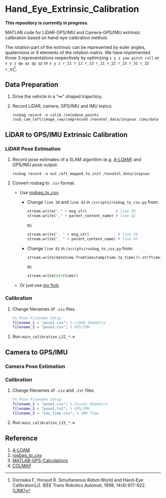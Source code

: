 # Hand_Eye_Extrinsic_Calibration

**This repository is currently in progress.**

MATLAB code for LiDAR-GPS/IMU and Camera-GPS/IMU extrinsic calibration based on hand-eye calibration method.

The rotation part of the extrinsic can be represented by euler angles, quaternions or 9 elements of the rotation matrix. We have implemented those 3 representations respectively by optimizing `x y z yaw pitch roll` or `x y z qw qx qy qz` or `x y z r_11 r_12 r_13 r_21 r_22 r_23 r_31 r_32 r_33`[^1].

## Data Preparation

1. Drive the vehicle in a "$\infty$" shaped trajectory.
2. Record LiDAR, camera, GPS/IMU and IMU topics.

    ```shell
    rosbag record -o calib /velodyne_points /usb_cam_left/image_raw/compressed /novatel_data/inspvax /imu/data
    ```

## LiDAR to GPS/IMU Extrinsic Calibration

### LiDAR Pose Estimation

1. Record pose estimates of a SLAM algorithm (e.g. [A-LOAM](https://github.com/HKUST-Aerial-Robotics/A-LOAM)) and GPS/IMU pose output.

    ```shell
    rosbag record -o out /aft_mapped_to_init /novatel_data/inspvax
    ```

2. Convert rosbag to `.csv` format.
    - Use [rosbag_to_csv](https://github.com/AtsushiSakai/rosbag_to_csv).
        - Change `line 30` and `line 42` in `/scripts/rosbag_to_csv.py`
            from:

            ```python
            stream.write("," + msg_str)             # line 30
            stream.write("," + parent_content_name) # line 42
            ```

            to:

            ```python
            stream.write(", " + msg_str)             # line 30
            stream.write(", " + parent_content_name) # line 42
            ```

        - Change `line 81` in `/scripts/rosbag_to_csv.py`
            from:

            ```python
            stream.write(datetime.fromtimestamp(time.to_time()).strftime('%Y/%m/%d/%H:%M:%S.%f'))
            ```

            to:

            ```python
            stream.write(str(time))
            ```

    - Or just use [my fork](https://github.com/zxl19/rosbag_to_csv).

### Calibration

1. Change filenames of `.csv` files.

    ```matlab
    %% Pose Filename Setup
    filename_1 = "pose1.csv"; % LiDAR Odometry
    filename_2 = "pose2.csv"; % GPS/IMU
    ```

2. Run `main_calibration_L2I_*.m`

## Camera to GPS/IMU

### Camera Pose Estimation

### Calibration

1. Change filenames of `.csv` and `.txt` files.

    ```matlab
    %% Pose Filename Setup
    filename_1 = "pose1.csv"; % Visual Odometry
    filename_2 = "pose2.txt"; % GPS/IMU
    filename_3 = "imu_time.csv"; % IMU Time
    ```

2. Run `main_calibration_C2I_*.m`

## Reference

1. [A-LOAM](https://github.com/HKUST-Aerial-Robotics/A-LOAM)
2. [rosbag_to_csv](https://github.com/AtsushiSakai/rosbag_to_csv)
3. [MATLAB-GPS-Calculations](https://github.com/alexbuczynsky/MATLAB-GPS-Calculations)
4. [COLMAP](https://github.com/colmap/colmap)

[^1]: Dornaika F, Horaud R. Simultaneous Robot-World and Hand-Eye Calibration[J]. IEEE Trans Robotics Automat, 1998, 14(4):617-622. [[LINK](https://ieeexplore.ieee.org/document/704233)]
